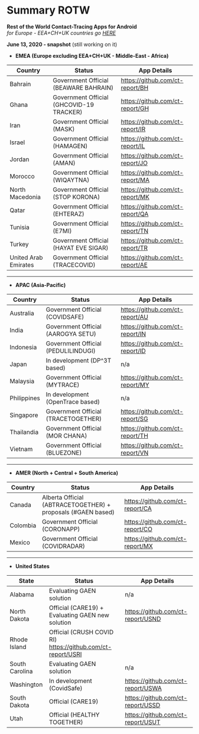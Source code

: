 # Summary ROTW

**Rest of the World Contact-Tracing Apps for Android** \
_for Europe - EEA+CH+UK countries go [HERE](https://github.com/ct-report/summary)_

**June 13, 2020 - snapshot** (still working on it)

- **EMEA (Europe excluding EEA+CH+UK - Middle-East - Africa)**

Country | Status | App Details
--------|--------|------------
Bahrain | Government Official (BEAWARE BAHRAIN) | https://github.com/ct-report/BH
Ghana | Government Official (GHCOVID-19 TRACKER) | https://github.com/ct-report/GH
Iran | Government Official (MASK) | https://github.com/ct-report/IR
Israel | Government Official (HAMAGEN) | https://github.com/ct-report/IL
Jordan | Government Official (AMAN) | https://github.com/ct-report/JO
Morocco | Government Official (WIQAYTNA) | https://github.com/ct-report/MA
North Macedonia | Government Official (STOP KORONA) | https://github.com/ct-report/MK
Qatar | Government Official (EHTERAZ) | https://github.com/ct-report/QA
Tunisia | Government Official (E7MI) | https://github.com/ct-report/TN
Turkey | Government Official (HAYAT EVE SIGAR) | https://github.com/ct-report/TR
United Arab Emirates | Government Official (TRACECOVID) | https://github.com/ct-report/AE

-------------------------------------

- **APAC (Asia-Pacific)**

Country | Status | App Details
--------|--------|------------
Australia | Government Official (COVIDSAFE) | https://github.com/ct-report/AU
India | Government Official (AAROGYA SETU) | https://github.com/ct-report/IN
Indonesia | Government Official (PEDULILINDUGI) | https://github.com/ct-report/ID
Japan | In development (DP^3T based) | n/a
Malaysia | Government Official (MYTRACE) | https://github.com/ct-report/MY
Philippines | In development (OpenTrace based) | n/a
Singapore | Government Official (TRACETOGETHER) | https://github.com/ct-report/SG
Thailandia | Government Official (MOR CHANA) | https://github.com/ct-report/TH
Vietnam | Government Official (BLUEZONE) | https://github.com/ct-report/VN

-------------------------------------

- **AMER (North + Central + South America)**

Country | Status | App Details
--------|--------|------------
Canada | Alberta Official (ABTRACETOGETHER) + proposals (#GAEN based) | https://github.com/ct-report/CA
Colombia | Government Official (CORONAPP) | https://github.com/ct-report/CO
Mexico | Government Official (COVIDRADAR) | https://github.com/ct-report/MX

-------------------------------------

- **United States**

State | Status | App Details
------|--------|------------
Alabama | Evaluating GAEN solution | n/a
North Dakota | Official (CARE19) + Evaluating GAEN new solution | https://github.com/ct-report/USND
Rhode Island | Official (CRUSH COVID RI) https://github.com/ct-report/USRI
South Carolina | Evaluating GAEN solution | n/a
Washington | In development (CovidSafe) | https://github.com/ct-report/USWA
South Dakota | Official (CARE19) | https://github.com/ct-report/USSD
Utah | Official (HEALTHY TOGETHER) | https://github.com/ct-report/USUT
